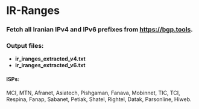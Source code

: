 # IR-Ranges
### Fetch all Iranian IPv4 and IPv6 prefixes from https://bgp.tools.

### Output files:
- **ir_iranges_extracted_v4.txt**
- **ir_iranges_extracted_v6.txt**

#### ISPs:
MCI, MTN, Afranet, Asiatech, Pishgaman, Fanava, Mobinnet, TIC, TCI, Respina, Fanap, Sabanet, Petiak, Shatel, Rightel, Datak, Parsonline, Hiweb.
